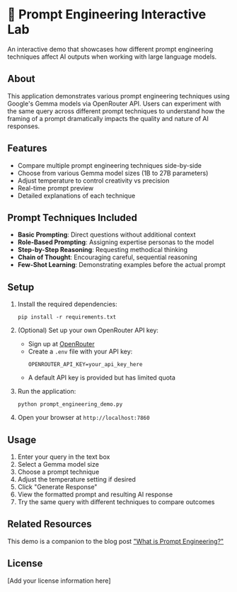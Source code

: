 # 🧠 Prompt Engineering Interactive Lab

An interactive demo that showcases how different prompt engineering techniques affect AI outputs when working with large language models.

## About

This application demonstrates various prompt engineering techniques using Google's Gemma models via OpenRouter API. Users can experiment with the same query across different prompt techniques to understand how the framing of a prompt dramatically impacts the quality and nature of AI responses.

## Features

- Compare multiple prompt engineering techniques side-by-side
- Choose from various Gemma model sizes (1B to 27B parameters)
- Adjust temperature to control creativity vs precision
- Real-time prompt preview
- Detailed explanations of each technique

## Prompt Techniques Included

- **Basic Prompting**: Direct questions without additional context
- **Role-Based Prompting**: Assigning expertise personas to the model
- **Step-by-Step Reasoning**: Requesting methodical thinking
- **Chain of Thought**: Encouraging careful, sequential reasoning
- **Few-Shot Learning**: Demonstrating examples before the actual prompt

## Setup

1. Install the required dependencies:
   ```
   pip install -r requirements.txt
   ```

2. (Optional) Set up your own OpenRouter API key:
   - Sign up at [OpenRouter](https://openrouter.ai/)
   - Create a `.env` file with your API key:
     ```
     OPENROUTER_API_KEY=your_api_key_here
     ```
   - A default API key is provided but has limited quota

3. Run the application:
   ```
   python prompt_engineering_demo.py
   ```

4. Open your browser at `http://localhost:7860`

## Usage

1. Enter your query in the text box
2. Select a Gemma model size
3. Choose a prompt technique
4. Adjust the temperature setting if desired
5. Click "Generate Response"
6. View the formatted prompt and resulting AI response
7. Try the same query with different techniques to compare outcomes

## Related Resources

This demo is a companion to the blog post ["What is Prompt Engineering?"](https://slyracoon23.github.io/blog/posts/2025-03-15_what_is_prompt_engineering.html)

## License

[Add your license information here] 
